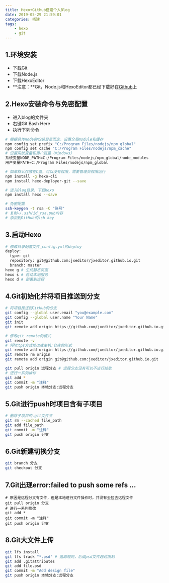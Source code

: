 ```yaml
---
title: Hexo+Github搭建个人Blog
date: 2019-05-29 21:59:01
categories: 搭建
tags: 
    - hexo
    - git
---
```

## 1.环境安装
- 下载Git
- 下载Node.js
- 下载HexoEditor
- **注意：**Git，Node.js和HexoEditor都已经下载好在[Github](https://github.com/jxeditor/jxeditor.github.io)上

<!-- more -->
## 2.Hexo安装命令与免密配置
- 进入blog的文件夹
- 右键Git Bash Here
- 执行下列命令

```bash
# 根据具体node的安装目录而定，设置全局module和缓存
npm config set prefix "C:/Program Files/nodejs/npm_global"
npm config set cache "C:/Program Files/nodejs/npm_cache"
# 设置系统变量和用户变量（Windows）
系统变量NODE_PATH=C:/Program Files/nodejs/npm_global/node_modules
用户变量PATH=C:/Program Files/nodejs/npm_global

# 如果默认存放在C盘，可以没有权限，需要管理员权限运行
npm install -g hexo-cli
npm install hexo-deployer-git --save

# 进入Blog目录，下载hexo
npm install hexo --save

# 免密配置
ssh-keygen -t rsa -C "账号"
# 复制~/.ssh/id_rsa.pub内容
# 添加到GitHub的ssh key
```

## 3.启动Hexo
```bash
# 修改目录配置文件_config.yml的deploy
deploy:
  type: git
  repository: git@github.com:jxeditor/jxeditor.github.io.git
  branch: master
hexo g # 生成静态页面
hexo s # 启动本地服务
hexo d # 部署到远程
```

## 4.Git初始化并将项目推送到分支
```bash
# 将项目推送到GitHub的分支
git config --global user.email "you@example.com"
git config --global user.name "Your Name"
git init
git remote add origin https://github.com/jxeditor/jxeditor.github.io.git

# 修改git remote的模式
git remote -v
# 将https方式修改成主机:仓库的形式
git remote add origin https://github.com/jxeditor/jxeditor.github.io.git
git remote rm origin
git remote add origin git@github.com:jxeditor/jxeditor.github.io.git

git pull origin 远程分支 # 远程分支没有可以不进行拉取
# 进行一系列操作
git add *
git commit -m "注释"
git push origin 本地分支:远程分支
```

## 5.Git进行push时项目含有子项目
```bash
# 删除子项目的.git文件夹
git rm --cached file_path
git add file_path
git commit -m "注释"
git push origin 分支
```

## 6.Git新建切换分支
```bash
git branch 分支
git checkout 分支
```

## 7.Git出现error:failed to push some refs ...
```
# 原因是远程分支有文件，但是本地进行文件操作时，并没有去拉去远程文件
git pull origin 分支
# 进行一系列修改
git add *
git commit -m "注释"
git push origin 分支
```

## 8.Git大文件上传
```bash
git lfs install
git lfs track "*.psd" # 追踪规则，后缀psd文件超过限制
git add .gitattributes
git add file.psd
git commit -m "Add design file"
git push origin 本地分支:远程分支
```
